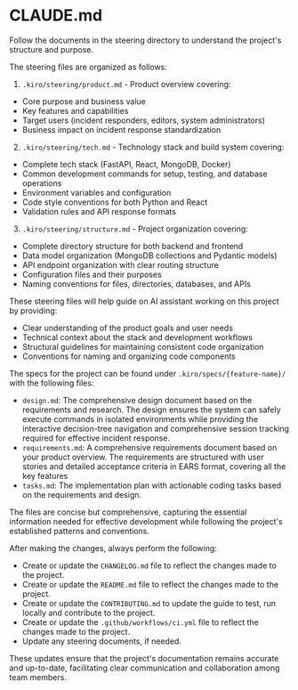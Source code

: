 # CLAUDE.md

Follow the documents in the steering directory to understand the project's structure and purpose.

The steering files are organized as follows:

1. `.kiro/steering/product.md` - Product overview covering:

- Core purpose and business value
- Key features and capabilities
- Target users (incident responders, editors, system administrators)
- Business impact on incident response standardization

2. `.kiro/steering/tech.md` - Technology stack and build system covering:

- Complete tech stack (FastAPI, React, MongoDB, Docker)
- Common development commands for setup, testing, and database operations
- Environment variables and configuration
- Code style conventions for both Python and React
- Validation rules and API response formats

3. `.kiro/steering/structure.md` - Project organization covering:

- Complete directory structure for both backend and frontend
- Data model organization (MongoDB collections and Pydantic models)
- API endpoint organization with clear routing structure
- Configuration files and their purposes
- Naming conventions for files, directories, databases, and APIs

These steering files will help guide on AI assistant working on this project by providing:

- Clear understanding of the product goals and user needs
- Technical context about the stack and development workflows
- Structural guidelines for maintaining consistent code organization
- Conventions for naming and organizing code components

The specs for the project can be found under `.kiro/specs/{feature-name}/` with the following files:

- `design.md`: The comprehensive design document based on the requirements and research. The design ensures the system can safely execute commands in isolated environments while providing the interactive decision-tree navigation and comprehensive session tracking required for effective incident response.
- `requirements.md`: A comprehensive requirements document based on your product overview. The requirements are structured with user stories and detailed acceptance criteria in EARS format, covering all the key features
- `tasks.md`: The implementation plan with actionable coding tasks based on the requirements and design.

The files are concise but comprehensive, capturing the essential information needed for effective development while following the project's established patterns and conventions.

After making the changes, always perform the following:

- Create or update the `CHANGELOG.md` file to reflect the changes made to the project.
- Create or update the `README.md` file to reflect the changes made to the project.
- Create or update the `CONTRIBUTING.md` to update the guide to test, run locally and contribute to the project.
- Create or update the `.github/workflows/ci.yml` file to reflect the changes made to the project.
- Update any steering documents, if needed.

These updates ensure that the project's documentation remains accurate and up-to-date, facilitating clear communication and collaboration among team members.
